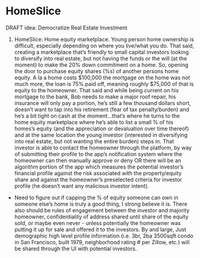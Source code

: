 # HomeSlice
DRAFT idea: Democratize Real Estate Investment 
1. HomeSlice: Home equity marketplace. Young person home ownership is difficult, especially depending on where you live/what you do. That said, creating a marketplace that’s friendly to small capital investors looking to diversify into real estate, but not having the funds or the will (at the moment) to make the 20% down commitment on a home. So, opening the door to purchase equity shares (%s) of another persons home equity. A la a home costs $100,000 the mortgage on the home was not much more, the loan is 75% paid off, meaning roughly $75,000 of that is equity to the homeowner. That said and while being current on his mortgage to the bank, Bob needs to make a major roof repair, his insurance will only pay a portion, he’s still a few thousand dollars short, doesn’t want to tap into his retirement (fear of tax penalty/burden) and he’s a bit tight on cash at the moment...that’s where he turns to the home equity marketplace where he’s able to list a small % of his homes’s equity (and the appreciation or devaluation over time thereof) and at the same location the young investor (interested in diversifying into real estate, but not wanting the entire burden) steps in. That investor is able to contact the homeowner through the platform, by way of submitting their profile to the app’s notification system where the homeowner can then manually approve or deny OR there will be an algorithm portion of the app which measures the potential investor’s financial profile against the risk associated with the property/equity share and against the homeowner’s preselected criteria for investor profile (he doesn’t want any malicious investor intent). 
- Need to figure out if capping the % of equity someone can own in someone else’s home is truly a good thing, I strong believe it is. There also should be rules of engagement between the investor and majority homeowner, confidentiality of address shared until share of the equity sold, or maybe even never - unless potentially the homeowner was putting it up for sale and offered it to the investors. By and large, Just demographic high level profile information (i.e. 3br, 2ba 3500sqft condo in San Francisco, built  1979, neighborhood rating # per Zillow, etc.) will be shared through the UI with potential investors.
